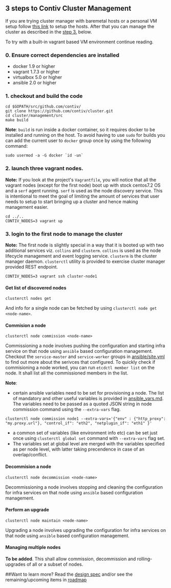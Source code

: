 ## 3 steps to Contiv Cluster Management

If you are trying cluster manager with baremetal hosts or a personal VM setup follow [this link](./baremetal.md) to setup the hosts. After that you can manage the cluster as described in the [step 3.](#3-login-to-the-first-node-to-manage-the-cluster) below.

To try with a built-in vagrant based VM environment continue reading.

### 0. Ensure correct dependencies are installed
- docker 1.9 or higher
- vagrant 1.7.3 or higher
- virtualbox 5.0 or higher
- ansible 2.0 or higher

### 1. checkout and build the code
```
cd $GOPATH/src/github.com/contiv/
git clone https://github.com/contiv/cluster.git
cd cluster/management/src
make build
```

**Note**: `build` is run inside a docker container, so it requires docker to be installed
and running on the host. To avoid having to use `sudo` for builds you can add the current
user to `docker` group once by using the following command:
```
sudo usermod -a -G docker `id -un`
```

### 2. launch three vagrant nodes. 

**Note:** If you look at the project's `Vagrantfile`, you will notice that all the vagrant nodes (except for the first node) boot up with stock centos7.2 OS and a `serf` agent running. `serf` is used as the node discovery service. This is intentional to meet the goal of limiting the amount of services that user needs to setup to start bringing up a cluster and hence making management easier.
```
cd ../..
CONTIV_NODES=3 vagrant up
```

### 3. login to the first node to manage the cluster

**Note:** The first node is slightly special in a way that it is booted up with two additional services viz. `collins` and `clusterm`. `collins` is used as the node lifecycle management and event logging service. `clusterm` is the cluster manager daemon. `clusterctl` utility is provided to exercise cluster manager provided REST endpoint.

```
CONTIV_NODES=3 vagrant ssh cluster-node1
```

#### Get list of discovered nodes
```
clusterctl nodes get
```

And info for a single node can be fetched by using `clusterctl node get <node-name>`.

#### Commision a node
```
clusterctl node commission <node-name>
```

Commissioning a node involves pushing the configuration and starting infra service on that node using `ansible` based configuration management. Checkout the `service-master` and `service-worker` groups in [ansible/site.yml](../vendor/configuration/ansible/site.yml) to find out more about the serivces that configured. To quickly check if commisioning a node worked, you can run `etcdctl member list` on the node. It shall list all the commissioned members in the list.

**Note**:
- certain ansible variables  need to be set for provisioning a node. The list of mandatory and other useful variables is provided in [ansible_vars.md](./ansible_vars.md). The variables need to be passed as a quoted JSON string in node commission command using the `--extra-vars` flag.
```
clusterctl node commission node1 --extra-vars='{"env" : {"http_proxy": "my.proxy.url"}, "control_if": "eth2", "netplugin_if": "eth1" }'
```
- a common set of variables (like environment info etc) can be set just once using `clusterctl global set` command with `--extra-vars` flag set.
- The variables set at global level are merged with the variables specified as per node level, with latter taking precendence in case of an overlap/conflict.

#### Decommision a node
```
clusterctl node decommission <node-name>
```

Decommissioning a node involves stopping and cleaning the configuration for infra services on that node using `ansible` based configuration management.

#### Perform an upgrade
```
clusterctl node maintain <node-name>
```

Upgrading a node involves upgrading the configuration for infra services on that node using `ansible` based configuration management.

#### Managing multiple nodes

**To be added**. This shall allow commission, decommission and rolling-upgrades of all or a subset of nodes.

##Want to learn more?
Read the [design spec](DESIGN.md) and/or see the remaining/upcoming items in [roadmap](ROADMAP.md)
